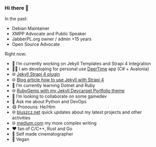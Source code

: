 ### Hi there 👋

In the past:

- Debian Maintainer
- XMPP Advocate and Public Speaker
- JabberPL.org owner / admin +15 years
- Open Source Advocate

Right now:

- 🔭 I’m currently working on Jekyll Templates and Strapi 4 Integration
- :man_shrugging: I am developing for personal use [DeerTime](https://github.com/bluszcz/deertime) app (C# + Avalonia) 
- :globe_with_meridians: [Jekyll Strapi 4 plugin](https://github.com/bluszcz/jekyll-strapi)
- :globe_with_meridians: [Blog article how to use Jekyll with Strapi 4](https://medium.com/@bluszcz/static-site-generator-with-strapi-4-and-jekyll-4c5404cc9715)
- 🌱 I’m currently learning Dotnet and Ruby
- :globe_with_meridians: [RubyGems with my Jekyll Devcarpet Portfolio theme](https://rubygems.org/gems/jekyll-theme-devcarpet-01)
- 👯 I’m looking to collaborate on some gamedev
- 🐍 Ask me about Python and DevOps
- 😄 Pronouns: He/Him
- 🌐 [bluszcz.net](https://bluszcz.net) quick updates about my latest projects and other activities
- 🌐 [medium.com](https://medium.com/@bluszcz) my more complex writing
- :heart: fan of C/C++, Rust and Go
- :movie_camera: Self made cinematographer
- :seedling: Vegan




<!--
**bluszcz/bluszcz** is a ✨ _special_ ✨ repository because its `README.md` (this file) appears on your GitHub profile.

Here are some ideas to get you started:

- 🔭 I’m currently working on Jekyll Templates and Strapi 4 Integration
- 🌱 I’m currently learning Dotnet
- 👯 I’m looking to collaborate on ...
- 🤔 I’m looking for help with ...
- 💬 Ask me about Python and DevOps
- 📫 How to reach me: ...
- 😄 Pronouns: He/Him
- ⚡ Fun fact: ...
-->
